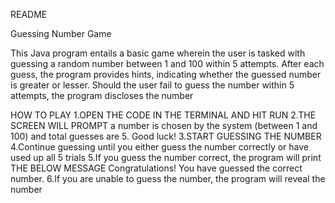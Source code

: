 README

Guessing Number Game

This Java program entails a basic game wherein the user is tasked with guessing a random number between 1 and 100 within 5 attempts. After each guess, the program provides hints, indicating whether the guessed number is greater or lesser. Should the user fail to guess the number within 5 attempts, the program discloses the number

HOW TO PLAY 
1.OPEN THE CODE IN THE TERMINAL AND HIT RUN 
2.THE SCREEN WILL PROMPT
a number is chosen by the system (between 1 and 100) and total guesses are 5. Good luck!
3.START GUESSING THE NUMBER 
4.Continue guessing until you either guess the number correctly or have used up all 5 trials
5.If you guess the number correct, the program will print THE BELOW MESSAGE 
Congratulations! You have guessed the correct number.
6.If you are unable to guess the number, the program will reveal the number


